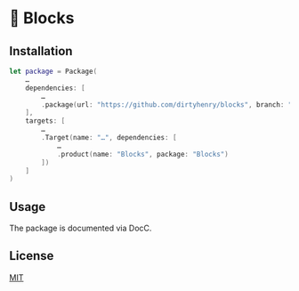 # 🧱 Blocks

## Installation

```swift
let package = Package(
    …
    dependencies: [
        …
        .package(url: "https://github.com/dirtyhenry/blocks", branch: "main")
    ],
    targets: [
        …
        .Target(name: "…", dependencies: [
            …
            .product(name: "Blocks", package: "Blocks")
        ])
    ]
)
```

## Usage

The package is documented via DocC.

## License

[MIT](https://choosealicense.com/licenses/mit/)
